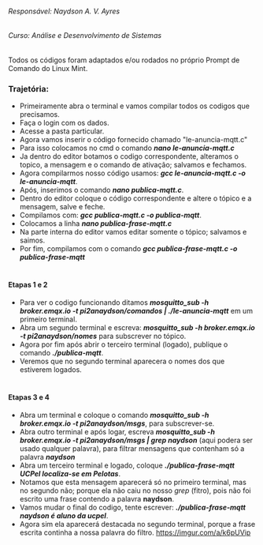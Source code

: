 ###### Responsável: Naydson A. V. Ayres
###### Curso: Análise e Desenvolvimento de Sistemas

 Todos os códigos foram adaptados e/ou rodados no próprio Prompt de Comando do Linux Mint.                  
 
### Trajetória:

* Primeiramente abra o terminal e vamos compilar todos os codigos que precisamos.
* Faça o login com os dados.
* Acesse a pasta particular.
* Agora vamos inserir o código fornecido chamado "le-anuncia-mqtt.c"
* Para isso colocamos no cmd o comando ***nano le-anuncia-mqtt.c***
* Ja dentro do editor botamos o codigo correspondente, alteramos o topico, a mensagem e o comando de ativação; salvamos e fechamos.
* Agora compilarmos nosso código usamos: ***gcc le-anuncia-mqtt.c -o le-anuncia-mqtt***.
* Após, inserimos o comando ***nano publica-mqtt.c***.
* Dentro do editor coloque o código correspondente e altere o tópico e a mensagem, salve e feche.
* Compilamos com: ***gcc publica-mqtt.c -o publica-mqtt***.
* Colocamos a linha ***nano publica-frase-mqtt.c***
* Na parte interna do editor vamos editar somente o tópico; salvamos e saimos.
* Por fim, compilamos com o comando ***gcc publica-frase-mqtt.c -o publica-frase-mqtt***
#
#### Etapas 1 e 2 
  * Para ver o codigo funcionando ditamos ***mosquitto_sub -h broker.emqx.io -t pi2anaydson/comandos | ./le-anuncia-mqtt*** em um primeiro terminal.
  * Abra um segundo terminal e escreva: ***mosquitto_sub -h broker.emqx.io -t pi2anaydson/nomes*** para subscrever no tópico.
  * Agora por fim após abrir o terceiro terminal (logado), publique o comando ***./publica-mqtt***.
  * Veremos que no segundo terminal aparecera o nomes dos que estiverem logados. 
#
#### Etapas 3 e 4 
  * Abra um terminal e coloque o comando ***mosquitto_sub -h broker.emqx.io -t pi2anaydson/msgs***, para subscrever-se.
  * Abra outro terminal e após logar, escreva ***mosquitto_sub -h broker.emqx.io -t pi2anaydson/msgs | grep naydson*** (aqui podera ser usado qualquer palavra), para filtrar mensagens que contenham só a palavra **_naydson_**
  * Abra um terceiro terminal e logado, coloque ***./publica-frase-mqtt UCPel localiza-se em Pelotas***.
  * Notamos que esta mensagem aparecerá só no primeiro terminal, mas no segundo não; porque ela não caiu no nosso _grep_ (fitro), pois não foi escrito uma frase contendo a palavra **naydson**.
  * Vamos mudar o final do codigo, tente escrever: ***./publica-frase-mqtt naydson é aluno da ucpel***.
  * Agora sim ela aparecerá destacada no segundo terminal, porque a frase escrita continha a nossa palavra do filtro.
https://imgur.com/a/k6pUVip
